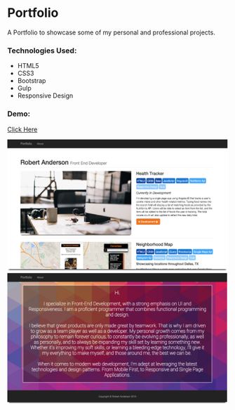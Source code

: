 # Portfolio

A Portfolio to showcase some of my personal and professional projects.

### Technologies Used:

* HTML5
* CSS3
* Bootstrap
* Gulp
* Responsive Design


### Demo:
[Click Here](http://samurairanderson.github.io/Portfolio/)


![Home image](src/img/home.png)
![About image](src/img/about.png)

